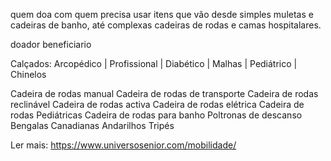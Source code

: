 

quem doa com quem precisa usar itens que vão desde simples muletas e cadeiras de banho, até complexas cadeiras de rodas e camas hospitalares.

doador
beneficiario


 Calçados:  Arcopédico | Profissional | Diabético | Malhas | Pediátrico | Chinelos




 Cadeira de rodas manual
 Cadeira de rodas de transporte
 Cadeira de rodas reclinável
 Cadeira de rodas activa
 Cadeira de rodas elétrica
 Cadeira de rodas Pediátricas
 Cadeira de rodas para banho
 Poltronas de descanso
 Bengalas
 Canadianas
 Andarilhos
 Tripés 

Ler mais: https://www.universosenior.com/mobilidade/
